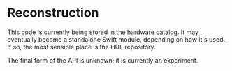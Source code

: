 # Reconstruction

This code is currently being stored in the hardware catalog. It may eventually become a standalone Swift module, depending on how it's used. If so, the most sensible place is the HDL repository.

The final form of the API is unknown; it is currently an experiment.
